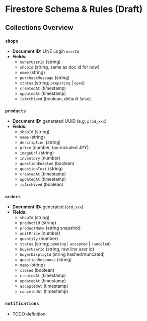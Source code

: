 # Firestore Schema & Rules (Draft)

## Collections Overview

### `shops`
- **Document ID:** LINE Login `userId`
- **Fields:**
  - `ownerUserId` (string)
  - `shopId` (string, same as doc id for now)
  - `name` (string)
  - `purchaseMessage` (string)
  - `status` (string; `preparing` | `open`)
  - `createdAt` (timestamp)
  - `updatedAt` (timestamp)
  - `isArchived` (boolean, default false)

### `products`
- **Document ID:** generated UUID (e.g. `prod_xxx`)
- **Fields:**
  - `shopId` (string)
  - `name` (string)
  - `description` (string)
  - `price` (number, tax-included JPY)
  - `imageUrl` (string)
  - `inventory` (number)
  - `questionEnabled` (boolean)
  - `questionText` (string)
  - `createdAt` (timestamp)
  - `updatedAt` (timestamp)
  - `isArchived` (boolean)

### `orders`
- **Document ID:** generated (`ord_xxx`)
- **Fields:**
  - `shopId` (string)
  - `productId` (string)
  - `productName` (string snapshot)
  - `unitPrice` (number)
  - `quantity` (number)
  - `status` (string; `pending` | `accepted` | `canceled`)
  - `buyerUserId` (string, raw line user id)
  - `buyerDisplayId` (string hashed/truncated)
  - `questionResponse` (string)
  - `memo` (string)
  - `closed` (boolean)
  - `createdAt` (timestamp)
  - `updatedAt` (timestamp)
  - `acceptedAt` (timestamp)
  - `canceledAt` (timestamp)

### `notifications`
- TODO definition


